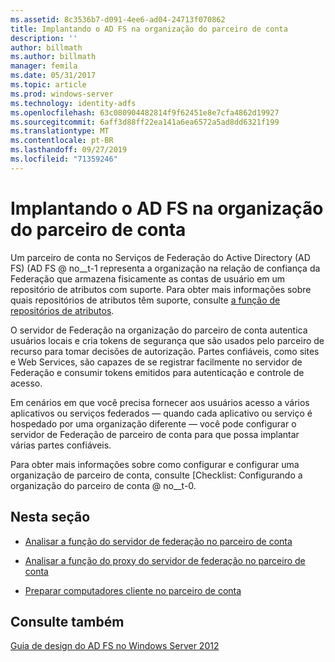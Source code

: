 ```yaml
---
ms.assetid: 8c3536b7-d091-4ee6-ad04-24713f070862
title: Implantando o AD FS na organização do parceiro de conta
description: ''
author: billmath
ms.author: billmath
manager: femila
ms.date: 05/31/2017
ms.topic: article
ms.prod: windows-server
ms.technology: identity-adfs
ms.openlocfilehash: 63c080904482814f9f62451e8e7cfa4862d19927
ms.sourcegitcommit: 6aff3d88ff22ea141a6ea6572a5ad8dd6321f199
ms.translationtype: MT
ms.contentlocale: pt-BR
ms.lasthandoff: 09/27/2019
ms.locfileid: "71359246"
---
```

# <a name="deploying-ad-fs-in-the-account-partner-organization"></a>Implantando o AD FS na organização do parceiro de conta

Um parceiro de conta no Serviços de Federação do Active Directory (AD FS) \(AD FS @ no__t-1 representa a organização na relação de confiança da Federação que armazena fisicamente as contas de usuário em um repositório de atributos com suporte. Para obter mais informações sobre quais repositórios de atributos têm suporte, consulte [a função de repositórios de atributos](../../ad-fs/technical-reference/The-Role-of-Attribute-Stores.md).  
  
O servidor de Federação na organização do parceiro de conta autentica usuários locais e cria tokens de segurança que são usados pelo parceiro de recurso para tomar decisões de autorização. Partes confiáveis, como sites e Web Services, são capazes de se registrar facilmente no servidor de Federação e consumir tokens emitidos para autenticação e controle de acesso.  
  
Em cenários em que você precisa fornecer aos usuários acesso a vários aplicativos ou serviços federados — quando cada aplicativo ou serviço é hospedado por uma organização diferente — você pode configurar o servidor de Federação de parceiro de conta para que possa implantar várias partes confiáveis.  
  
Para obter mais informações sobre como configurar e configurar uma organização de parceiro de conta, consulte [Checklist: Configurando a organização do parceiro de conta @ no__t-0.  
  
## <a name="in-this-section"></a>Nesta seção  
  
-   [Analisar a função do servidor de federação no parceiro de conta](Review-the-Role-of-the-Federation-Server-in-the-Account-Partner.md)  
  
-   [Analisar a função do proxy do servidor de federação no parceiro de conta](Review-the-Role-of-the-Federation-Server-Proxy-in-the-Account-Partner.md)  
  
-   [Preparar computadores cliente no parceiro de conta](Prepare-Client-Computers-in-the-Account-Partner.md)  
  
## <a name="see-also"></a>Consulte também
[Guia de design do AD FS no Windows Server 2012](AD-FS-Design-Guide-in-Windows-Server-2012.md)
